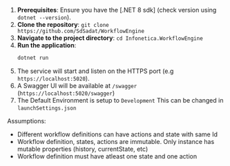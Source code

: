 1.  **Prerequisites**: Ensure you have the [.NET 8 sdk] (check version using `dotnet --version`).
2.  **Clone the repository**: `git clone https://github.com/SdSadat/WorkflowEngine`
3.  **Navigate to the project directory**: `cd Infonetica.WorkflowEngine`
4.  **Run the application**:
    ```bash
    dotnet run
    ```
5.  The service will start and listen on the HTTPS port (e.g `https://localhost:5020`).
6.  A Swagger UI will be available at `/swagger` (`https://localhost:5020/swagger`)
7.  The Default Environment is setup to `Development` This can be changed in `launchSettings.json`


Assumptions:
- Different workflow definitions can have actions and state with same Id
- Workflow definition, states, actions are immutable. Only instance has mutable properties (history, currentState, etc)
- Workflow definition must have atleast one state and one action